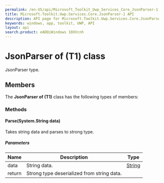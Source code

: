 ```yaml
---
permalink: /en-US/api/Microsoft_Toolkit_Uwp_Services_Core_JsonParser-1.htm
title: Microsoft.Toolkit.Uwp.Services.Core.JsonParser-1 API 
description: API page for Microsoft.Toolkit.Uwp.Services.Core.JsonParser-1
keywords: windows, app, toolkit, UWP, API
layout: api
search.product: eADQiWindows 10XVcnh
---
```



# JsonParser of (T1) class

JsonParser type.

## Members

The **JsonParser of (T1)** class has the following types of members:

### Methods

#### Parse(System.String data)

Takes string data and parses to strong type.

##### Parameters



| Name | Description | Type || --- | --- | --- || data | String data. | [String](https://msdn.microsoft.com/library/windows/apps/System.String) || return |Strong type deserialized from string data. |


